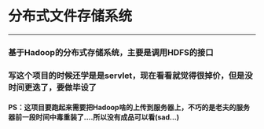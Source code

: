 # 分布式文件存储系统
----------------------------
### 基于Hadoop的分布式存储系统，主要是调用HDFS的接口
### 写这个项目的时候还学是是servlet，现在看看就觉得很掉价，但是没时间更迭了，要做毕设了
#### PS：这项目要跑起来需要把Hadoop啥的上传到服务器上，不巧的是老夫的服务器前一段时间中毒重装了....所以没有成品可以看(sad...)